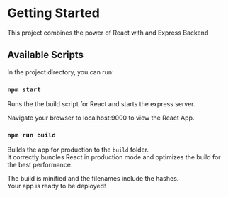 # Getting Started

This project combines the power of React with and Express Backend

## Available Scripts

In the project directory, you can run:

### `npm start`

Runs the the build script for React and starts the express server. 

Navigate your browser to localhost:9000 to view the React App.


### `npm run build`

Builds the app for production to the `build` folder.\
It correctly bundles React in production mode and optimizes the build for the best performance.

The build is minified and the filenames include the hashes.\
Your app is ready to be deployed!


